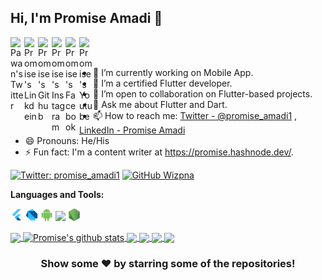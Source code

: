 ## Hi, I'm Promise Amadi 👋

<a href="https://twitter.com/promise_amadi1">
  <img align="left" alt="Pawan's Twitter" width="22px" src="https://cdn.jsdelivr.net/npm/simple-icons@v3/icons/twitter.svg" />
</a>
<a href="https://www.linkedin.com/in/promise-amadi-101759a1/">
  <img align="left" alt="Promise's Linkdein" width="22px" src="https://cdn.jsdelivr.net/npm/simple-icons@v3/icons/linkedin.svg" />
</a>
<a href="https://github.com/Wizpna">
  <img align="left" alt="Promise's Github" width="22px" src="https://cdn.jsdelivr.net/npm/simple-icons@v3/icons/github.svg" />
</a>
<a href="https://instagram.com/promise_nzubechi_amadi/">
  <img align="left" alt="Promise's Instagram" width="22px" src="https://cdn.jsdelivr.net/npm/simple-icons@v3/icons/instagram.svg" />
</a>
<a href="https://www.facebook.com/promise.nzubechi.amadi/">
  <img align="left" alt="Promise's Facebook" width="22px" src="https://cdn.jsdelivr.net/npm/simple-icons@v3/icons/facebook.svg" />
</a>
<a href="https://medium.com/@promise_amadi">
  <img align="left" alt="Promise's Youtube" width="22px" src="https://cdn.jsdelivr.net/npm/simple-icons@3.6.0/icons/medium.svg" />
</a>

<br/>
<br/>



- 🔭 I’m currently working on Mobile App.
- 🌱 I’m a certified Flutter developer.
- 👯 I’m open to collaboration on Flutter-based projects.
- 💬 Ask me about Flutter and Dart.
- 📫 How to reach me: [Twitter - @promise_amadi1](https://twitter.com/promise_amadi1) , [LinkedIn - Promise Amadi](https://www.linkedin.com/in/promise-amadi-101759a1/)
- 😄 Pronouns: He/His
- ⚡ Fun fact: I'm a content writer at https://promise.hashnode.dev/.

[![Twitter: promise_amadi1](https://img.shields.io/twitter/follow/promise_amadi1?style=social)](https://twitter.com/promise_amadi1)
[![GitHub Wizpna](https://img.shields.io/github/followers/Wizpna?label=follow&style=social)](https://github.com/Wizpna)


**Languages and Tools:**  

<code><img height="20" src="https://raw.githubusercontent.com/github/explore/80688e429a7d4ef2fca1e82350fe8e3517d3494d/topics/flutter/flutter.png"></code>
<code><img height="20" src="https://raw.githubusercontent.com/github/explore/80688e429a7d4ef2fca1e82350fe8e3517d3494d/topics/dart/dart.png"></code>
<code><img height="20" src="https://raw.githubusercontent.com/github/explore/80688e429a7d4ef2fca1e82350fe8e3517d3494d/topics/android/android.png"></code>
<code><img height="20" src="https://denolib.github.io/high-res-deno-logo/deno_hr.png"></code>
<code><img height="20" src="https://raw.githubusercontent.com/github/explore/80688e429a7d4ef2fca1e82350fe8e3517d3494d/topics/nodejs/nodejs.png"></code>    

<a href="https://github.com/Wizpna">
  <img align="center" src="https://github-readme-stats.vercel.app/api/top-langs/?username=Wizpna&theme=light&hide_langs_below=1" />
</a>
<a href="https://github.com/Wizpna">
 <img align="center" src="https://github-readme-stats.vercel.app/api?username=Wizpna&show_icons=true&theme=light&line_height=27" alt="Promise's github stats"/>
</a>
<a href="https://github.com/Wizpna/github_with_graphQL">
  <img align="center" src="https://github-readme-stats.vercel.app/api/pin/?username=Wizpna&repo=github_with_graphQL&theme=light" />

</a>
<a href="https://github.com/Wizpna/online_radio">
 <img align="center" src="https://github-readme-stats.vercel.app/api/pin/?username=Wizpna&repo=online_radio&theme=light" />
</a>

<a href="https://github.com/Wizpna/flutter_and_cloudinary">
  <img align="center" src="https://github-readme-stats.vercel.app/api/pin/?username=Wizpna&repo=flutter_and_cloudinary&theme=light" />

</a>
<a href="https://github.com/Wizpna/payment_app">
 <img align="center" src="https://github-readme-stats.vercel.app/api/pin/?username=Wizpna&repo=payment_app&theme=light" />
</a>

<div align="center">

### Show some ❤️ by starring some of the repositories!

</div>

